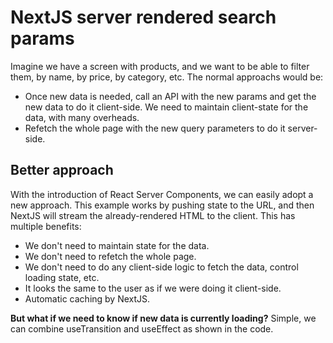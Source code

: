 # NextJS server rendered search params

Imagine we have a screen with products, and we want to be able to filter them, by name, by price, by category, etc. The normal approachs would be:

- Once new data is needed, call an API with the new params and get the new data to do it client-side. We need to maintain client-state for the data, with many overheads.
- Refetch the whole page with the new query parameters to do it server-side.

## Better approach

With the introduction of React Server Components, we can easily adopt a new approach.
This example works by pushing state to the URL, and then NextJS will stream the already-rendered HTML to the client. This has multiple benefits:

- We don't need to maintain state for the data.
- We don't need to refetch the whole page.
- We don't need to do any client-side logic to fetch the data, control loading state, etc.
- It looks the same to the user as if we were doing it client-side.
- Automatic caching by NextJS.

**But what if we need to know if new data is currently loading?** Simple, we can combine useTransition and useEffect as shown in the code.
